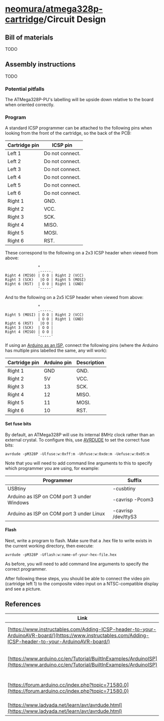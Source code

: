 # [neomura/atmega328p-cartridge](../readme.md)/Circuit Design

## Bill of materials

TODO

## Assembly instructions

TODO

### Potential pitfalls

The ATMega328P-PU's labelling will be upside down relative to the board when oriented correctly.

### Program

A standard ICSP programmer can be attached to the following pins when looking from the front of the cartridge, so the back of the PCB:

| Cartridge pin | ICSP pin                                                        |
| ------------- | --------------------------------------------------------------- |
| Left 1        | Do not connect.                                                 |
| Left 2        | Do not connect.                                                 |
| Left 3        | Do not connect.                                                 |
| Left 4        | Do not connect.                                                 |
| Left 5        | Do not connect.                                                 |
| Left 6        | Do not connect.                                                 |
| Right 1       | GND.                                                            |
| Right 2       | VCC.                                                            |
| Right 3       | SCK.                                                            |
| Right 4       | MISO.                                                           |
| Right 5       | MOSI.                                                           |
| Right 6       | RST.                                                            |

These correspond to the following on a 2x3 ICSP header when viewed from above:

```
               *
               .-----.
Right 4 (MISO) | O O | Right 2 (VCC)
Right 3 (SCK)   |O O | Right 5 (MOSI)
Right 6 (RST)  | O O | Right 1 (GND)
               '-----'
```

And to the following on a 2x5 ICSP header when viewed from above:

```
               *
               .-----.
Right 5 (MOSI) | O O | Right 2 (VCC)
               | O O | Right 1 (GND)
Right 6 (RST)   |O O |
Right 3 (SCK)  | O O |
Right 4 (MISO) | O O |
               '-----'
```

If using an [Arduino as an ISP](https://www.arduino.cc/en/Tutorial/BuiltInExamples/ArduinoISP), connect the following pins (where the Arduino has multiple pins labelled the same, any will work):

| Cartridge pin | Arduino pin | Description |
| ------------- | ----------- | ----------- |
| Right 1       | GND         | GND.        |
| Right 2       | 5V          | VCC.        |
| Right 3       | 13          | SCK.        |
| Right 4       | 12          | MISO.       |
| Right 5       | 11          | MOSI.       |
| Right 6       | 10          | RST.        |

#### Set fuse bits

By default, an ATMega328P will use its internal 8MHz clock rather than an external crystal.  To configure this, use [AVRDUDE](https://www.nongnu.org/avrdude/) to set the correct fuse bits:

```shell
avrdude -pM328P -Ulfuse:w:0xff:m -Uhfuse:w:0xde:m -Uefuse:w:0x05:m
```

Note that you will need to add command line arguments to this to specify which programmer you are using, for example:

| Programmer                                 | Suffix                   |
| ------------------------------------------ | ------------------------ |
| USBtiny                                    | -cusbtiny                |
| Arduino as ISP on COM port 3 under Windows | -cavrisp -Pcom3          |
| Arduino as ISP on COM port 3 under Linux   | -cavrisp /dev/ttyS3      |

#### Flash

Next, write a program to flash.  Make sure that a .hex file to write exists in the current working directory, then execute:

```shell
avrdude -pM328P -Uflash:w:name-of-your-hex-file.hex
```

As before, you will need to add command line arguments to specify the correct programmer.

After following these steps, you should be able to connect the video pin (cartridge left 1) to the composite video input on a NTSC-compatible display and see a picture.

## References

| Link                                                                                                                                                     | Description                            |
| -------------------------------------------------------------------------------------------------------------------------------------------------------- | -------------------------------------- |
| [https://www.instructables.com/Adding-ICSP-header-to-your-ArduinoAVR-board/](https://www.instructables.com/Adding-ICSP-header-to-your-ArduinoAVR-board/) | Source for ICSP header layout.         |
| [https://www.arduino.cc/en/Tutorial/BuiltInExamples/ArduinoISP](https://www.arduino.cc/en/Tutorial/BuiltInExamples/ArduinoISP)                           | Details on using an Arduino as an ISP. |
| [https://forum.arduino.cc/index.php?topic=71580.0](https://forum.arduino.cc/index.php?topic=71580.0)                                                     | Source for default Arduino fuses.      |
| [https://www.ladyada.net/learn/avr/avrdude.html](https://www.ladyada.net/learn/avr/avrdude.html)                                                         | AVRDUDE instructions.                  |
